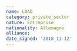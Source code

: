 ```yaml
---
name: LOAD
category: private_sector
nature: Entreprise
nationality: Allemagne
alliance: 
date_signed: '2018-11-12'
---
```

    